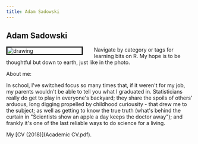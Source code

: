 ```yaml
---
title: Adam Sadowski
---
```

## Adam Sadowski

<img src="Thinkingman-min.jpeg" alt="drawing" style="max-width:35%;min-width:200px; border:3px solid; margin-right: 30px" align="left"/>

Navigate by category or tags for learning bits on R. My hope is to be thoughtful but down to earth, just like in the photo.

About me:

In school, I've switched focus so many times that, if it weren't for my job, my parents wouldn't be able to tell you what I graduated in. Statisticians really do get to play in everyone's backyard; they share the spoils of others' arduous, long digging propelled by childhood curiousity - that drew me to the subject; as well as getting to know the true truth (what's behind the curtain in "Scientists show an apple a day keeps the doctor away"); and frankly it's one of the last reliable ways to do science for a living.

My [CV (2018)](Academic CV.pdf).

<br>

